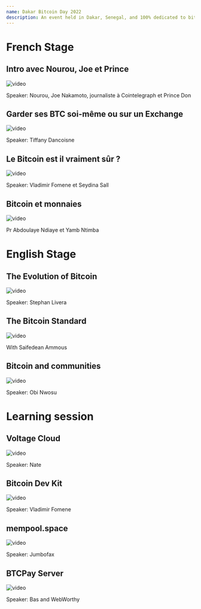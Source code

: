 ```yaml
---
name: Dakar Bitcoin Day 2022
description: An event held in Dakar, Senegal, and 100% dedicated to bitcoin
---
```


# French Stage

## Intro avec Nourou, Joe et Prince

![video](https://youtu.be/IgqXPXzfzBw?si=2uC3GCHOM8xcp7dc)

Speaker: Nourou, Joe Nakamoto, journaliste à Cointelegraph et Prince Don

## Garder ses BTC soi-même ou sur un Exchange

![video](https://youtu.be/wb16VgRiOR8?si=cRue86zJsktldbFm)

Speaker: Tiffany Dancoisne

## Le Bitcoin est il vraiment sûr ? 

![video](https://youtu.be/9VZS3r6gkoc?si=gRRXZ6fsQHVx5KkJ)

Speaker: Vladimir Fomene et Seydina Sall

## Bitcoin et monnaies 

![video](https://youtu.be/lzFT7QQEDZQ?si=SqslWebPhRmKBJmg)

Pr Abdoulaye Ndiaye et Yamb Ntimba

# English Stage

## The Evolution of Bitcoin 

![video](https://youtu.be/1BkMDB32XD0?si=bF56Ve3K_JmQ6F0a)

Speaker: Stephan Livera

## The Bitcoin Standard

![video](https://youtu.be/KkU5YkfHaT0?si=pBobfsf0e1jkbA5N)

With Saifedean Ammous

## Bitcoin and communities 

![video](https://youtu.be/qHa28G7l8mg?si=mK5lK6tBumvFDh2U)

Speaker: Obi Nwosu

# Learning session

##  Voltage Cloud 

![video](https://youtu.be/J4B_VB6Ag7U?si=GxJePOFX6pXDHSkG)

Speaker: Nate

## Bitcoin Dev Kit 

![video](https://youtu.be/JnroUwLpKQs?si=q7VkOEZ3leAe71TX)

Speaker: Vladimir Fomene

## mempool.space 

![video](https://youtu.be/KidCZnBqj1w?si=7cqJ7EelYaz4aILs)

Speaker: Jumbofax

##  BTCPay Server

![video](https://youtu.be/wghP6mLP4HU?si=tVlC1ByktQnX22qn)

Speaker: Bas and WebWorthy
